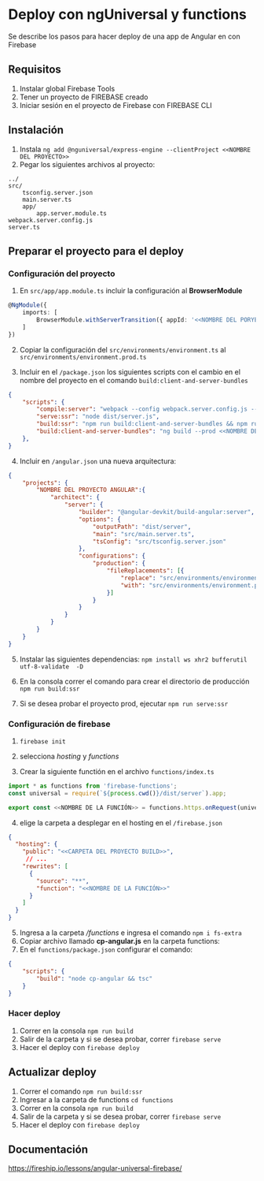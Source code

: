 # Deploy con ngUniversal y functions
Se describe los pasos para hacer deploy de una app de Angular en con Firebase

## Requisitos
1. Instalar global Firebase Tools
2. Tener un proyecto de FIREBASE creado
3. Iniciar sesión en el proyecto de Firebase con FIREBASE CLI


## Instalación
1. Instala `ng add @nguniversal/express-engine --clientProject <<NOMBRE DEL PROYECTO>>`
2. Pegar los siguientes archivos al proyecto:

```
../
src/
    tsconfig.server.json
    main.server.ts
    app/
        app.server.module.ts
webpack.server.config.js
server.ts
```

## Preparar el proyecto para el deploy

### Configuración del proyecto

1. En ``src/app/app.module.ts`` incluir la configuración al **BrowserModule**
```ts
@NgModule({
    imports: [
        BrowserModule.withServerTransition({ appId: '<<NOMBRE DEL PORYECTO>>' }),
    ]
})

```

2. Copiar la configuración del `src/environments/environment.ts` al `src/environments/environment.prod.ts`

3. Incluir en el `/package.json` los siguientes scripts con el cambio en el nombre del proyecto en el comando `build:client-and-server-bundles`

```json
{
    "scripts": {
        "compile:server": "webpack --config webpack.server.config.js --progress --colors",
        "serve:ssr": "node dist/server.js",
        "build:ssr": "npm run build:client-and-server-bundles && npm run compile:server",
        "build:client-and-server-bundles": "ng build --prod <<NOMBRE DEL PROYECTO ANGULAR>> && ng run <<NOMBRE DEL PROYECTO ANGULAR>>:server:production"
    },
}
```

4. Incluir en `/angular.json` una nueva arquitectura:

```json
{
    "projects": {
        "NOMBRE DEL PROYECTO ANGULAR":{
            "architect": {
                "server": {
                    "builder": "@angular-devkit/build-angular:server",
                    "options": {
                        "outputPath": "dist/server",
                        "main": "src/main.server.ts",
                        "tsConfig": "src/tsconfig.server.json"
                    },
                    "configurations": {
                        "production": {
                            "fileReplacements": [{
                                "replace": "src/environments/environment.ts",
                                "with": "src/environments/environment.prod.ts"
                            }]
                        }
                    }
                }
            }
        }
    }
}
```

5. Instalar las siguientes dependencias:
`npm install ws xhr2 bufferutil utf-8-validate  -D`


6. En la consola correr el comando para crear el directorio de producción `npm run build:ssr`
7. Si se desea probar el proyecto prod, ejecutar `npm run serve:ssr`


### Configuración de firebase

1. `firebase init`
2. selecciona *hosting* y *functions*

3. Crear la siguiente functión en el archivo `functions/index.ts`

```ts
import * as functions from 'firebase-functions';
const universal = require(`${process.cwd()}/dist/server`).app;

export const <<NOMBRE DE LA FUNCIÓN>> = functions.https.onRequest(universal);
```

4. elige la carpeta a desplegar en el hosting en el `/firebase.json`
```json
{
  "hosting": {
    "public": "<<CARPETA DEL PROYECTO BUILD>>",
     // ...
    "rewrites": [
      {
        "source": "**",
        "function": "<<NOMBRE DE LA FUNCIÓN>>"
      }
    ]
  }
}

```

5. Ingresa a la carpeta */functions* e ingresa el comando `npm i fs-extra`
6. Copiar archivo llamado **cp-angular.js** en la carpeta functions:
7. En el `functions/package.json` configurar el comando:

```json
{
    "scripts": {
        "build": "node cp-angular && tsc"
    }
}
```




### Hacer deploy
1. Correr en la consola `npm run build`
2. Salir de la carpeta y si se desea probar, correr `firebase serve`
3. Hacer el deploy con `firebase deploy`


## Actualizar deploy
1. Correr el comando `npm run build:ssr`
2. Ingresar a la carpeta de functions `cd functions`
3. Correr en la consola `npm run build`
4. Salir de la carpeta y si se desea probar, correr `firebase serve`
5. Hacer el deploy con `firebase deploy`



## Documentación

https://fireship.io/lessons/angular-universal-firebase/